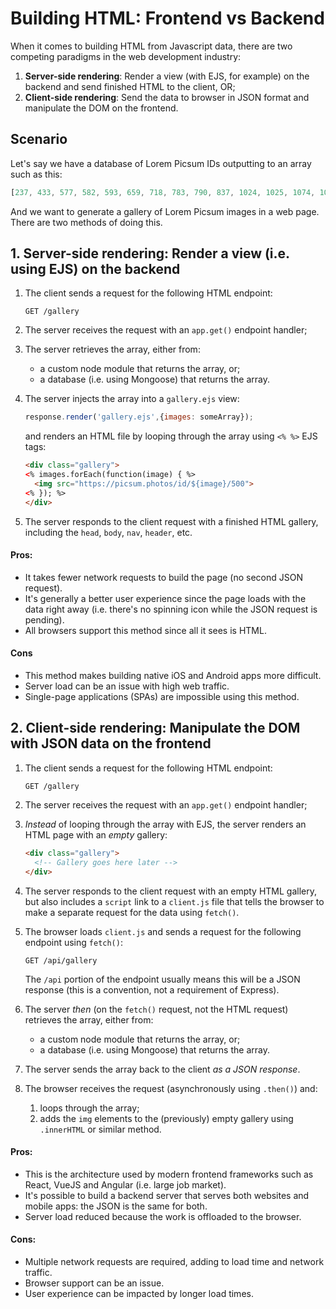 # Building HTML: Frontend vs Backend 
When it comes to building HTML from Javascript data, there are two competing paradigms in the web development industry:
1. **Server-side rendering**: Render a view (with EJS, for example) on the backend and send finished HTML to the client, OR;
2. **Client-side rendering**: Send the data to browser in JSON format and manipulate the DOM on the frontend.

## Scenario
Let's say we have a database of Lorem Picsum IDs outputting to an array such as this:

```js
[237, 433, 577, 582, 593, 659, 718, 783, 790, 837, 1024, 1025, 1074, 1084];
```

And we want to generate a gallery of Lorem Picsum images in a web page. There are two methods of doing this.

## 1. Server-side rendering: Render a view (i.e. using EJS) on the backend
1. The client sends a request for the following HTML endpoint:

    ```
    GET /gallery
    ```
2. The server receives the request with an `app.get()` endpoint handler;
3. The server retrieves the array, either from:
    - a custom node module that returns the array, or;
    - a database (i.e. using Mongoose) that returns the array.
4. The server injects the array into a `gallery.ejs` view:

    ```js
    response.render('gallery.ejs',{images: someArray});
    ```
    
    and renders an HTML file by looping through the array using `<% %>` EJS tags:

    ```html
    <div class="gallery">
    <% images.forEach(function(image) { %>
      <img src="https://picsum.photos/id/${image}/500">
    <% }); %>
    </div>
    ```

5. The server responds to the client request with a finished HTML gallery, including the `head`, `body`, `nav`, `header`, etc.

#### Pros: 
- It takes fewer network requests to build the page (no second JSON request).
- It's generally a better user experience since the page loads with the data right away (i.e. there's no spinning icon while the JSON request is pending).
- All browsers support this method since all it sees is HTML.

#### Cons
- This method makes building native iOS and Android apps more difficult.
- Server load can be an issue with high web traffic.
- Single-page applications (SPAs) are impossible using this method.

## 2. Client-side rendering: Manipulate the DOM with JSON data on the frontend
1. The client sends a request for the following HTML endpoint:

    ```
    GET /gallery
    ```
2. The server receives the request with an `app.get()` endpoint handler;
3. _Instead_ of looping through the array with EJS, the server renders an HTML page with an _empty_ gallery:

    ```html
    <div class="gallery">
      <!-- Gallery goes here later -->
    </div>
    ```

4. The server responds to the client request with an empty HTML gallery, but also includes a `script` link to a `client.js` file that tells the browser to make a separate request for the data using `fetch()`.
5. The browser loads `client.js` and sends a request for the following endpoint using `fetch()`:

    ```
    GET /api/gallery
    ```

    The `/api` portion of the endpoint usually means this will be a JSON response (this is a convention, not a requirement of Express).
6. The server _then_ (on the `fetch()` request, not the HTML request) retrieves the array, either from:
    - a custom node module that returns the array, or;
    - a database (i.e. using Mongoose) that returns the array.
7. The server sends the array back to the client _as a JSON response_.
8. The browser receives the request (asynchronously using `.then()`) and:
    1. loops through the array;
    2. adds the `img` elements to the (previously) empty gallery using `.innerHTML` or similar method.

#### Pros: 
- This is the architecture used by modern frontend frameworks such as React, VueJS and Angular (i.e. large job market).
- It's possible to build a backend server that serves both websites and mobile apps: the JSON is the same for both.
- Server load reduced because the work is offloaded to the browser.

#### Cons:
- Multiple network requests are required, adding to load time and network traffic.
- Browser support can be an issue.
- User experience can be impacted by longer load times.